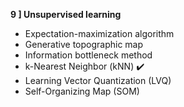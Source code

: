 
 **9 ] Unsupervised learning**
- Expectation-maximization algorithm
- Generative topographic map
- Information bottleneck method
- k-Nearest Neighbor (kNN) :heavy_check_mark:
- Learning Vector Quantization (LVQ)
- Self-Organizing Map (SOM)
